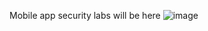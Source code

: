 Mobile app security labs will be here
![image](https://github.com/kuriimu01/SMAlabs/assets/114774348/6d41702b-a3e6-42c7-b194-06b04f4f9dde)

